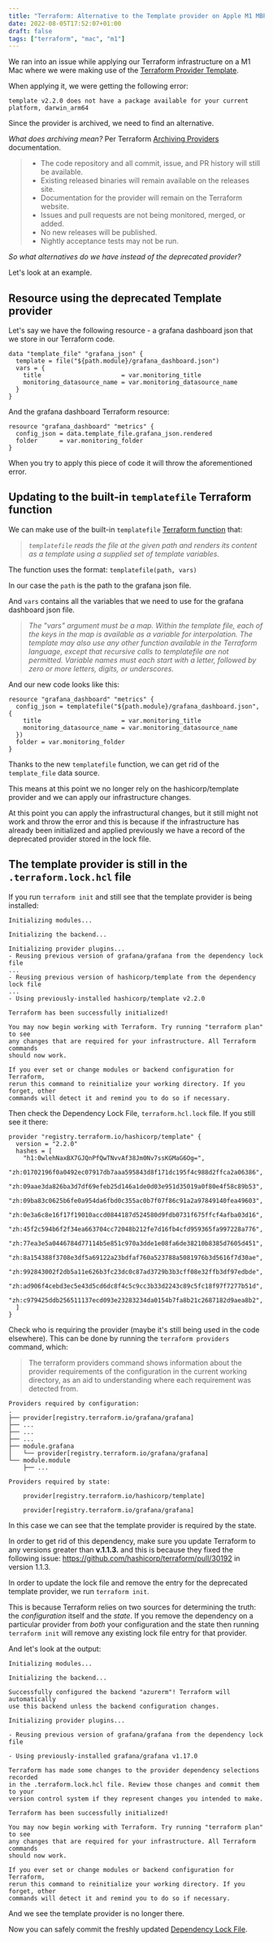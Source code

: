```yaml
---
title: "Terraform: Alternative to the Template provider on Apple M1 MBP"
date: 2022-08-05T17:52:07+01:00
draft: false
tags: ["terraform", "mac", "m1"]
---
```

We ran into an issue while applying our Terraform infrastructure on a M1 Mac where we were making use of the [Terraform Provider Template](https://github.com/hashicorp/terraform-provider-template).

When applying it, we were getting the following error:
```
template v2.2.0 does not have a package available for your current platform, darwin_arm64
``` 

Since the provider is archived, we need to find an alternative.

_What does archiving mean?_
Per Terraform [Archiving Providers](https://www.terraform.io/internals/archiving) documentation.

> - The code repository and all commit, issue, and PR history will still be available.
> - Existing released binaries will remain available on the releases site.
> - Documentation for the provider will remain on the Terraform website.
> - Issues and pull requests are not being monitored, merged, or added.
> - No new releases will be published.
> - Nightly acceptance tests may not be run.

_So what alternatives do we have instead of the deprecated provider?_ 

Let's look at an example.

## Resource using the deprecated Template provider

Let's say we have the following resource - a grafana dashboard json that we store in our Terraform code.

```hcl
data "template_file" "grafana_json" {
  template = file("${path.module}/grafana_dashboard.json")
  vars = {
    title                      = var.monitoring_title
    monitoring_datasource_name = var.monitoring_datasource_name
  }
}
```

And the grafana dashboard Terraform resource:

```hcl
resource "grafana_dashboard" "metrics" {
  config_json = data.template_file.grafana_json.rendered
  folder      = var.monitoring_folder
}
```

When you try to apply this piece of code it will throw the aforementioned error.

## Updating to the built-in `templatefile` Terraform function

We can make use of the built-in `templatefile` [Terraform function](https://www.terraform.io/language/functions/templatefile) that:

> _`templatefile` reads the file at the given path and renders its content as a template using a supplied set of template variables._

The function uses the format:
`templatefile(path, vars)`

In our case the `path` is the path to the grafana json file.

And `vars` contains all the variables that we need to use for the grafana dashboard json file.

> _The "vars" argument must be a map. Within the template file, each of the keys in the map is available as a variable for interpolation. The template may also use any other function available in the Terraform language, except that recursive calls to templatefile are not permitted. Variable names must each start with a letter, followed by zero or more letters, digits, or underscores._

And our new code looks like this:
```hcl
resource "grafana_dashboard" "metrics" {
  config_json = templatefile("${path.module}/grafana_dashboard.json", {
    title                      = var.monitoring_title
    monitoring_datasource_name = var.monitoring_datasource_name
  })
  folder = var.monitoring_folder
}
```

Thanks to the new `templatefile` function, we can get rid of the `template_file` data source.

This means at this point we no longer rely on the hashicorp/template provider and we can apply our infrastructure changes.

At this point you can apply the infrastructural changes, but it still might not work and throw the error and this is because if the infrastructure has already been initialized and applied previously we have a record of the deprecated provider stored in the lock file.

## The template provider is still in the `.terraform.lock.hcl` file

If you run `terraform init` and still see that the template provider is being installed:

```console
Initializing modules...

Initializing the backend...

Initializing provider plugins...
- Reusing previous version of grafana/grafana from the dependency lock file
...
- Reusing previous version of hashicorp/template from the dependency lock file
...
- Using previously-installed hashicorp/template v2.2.0

Terraform has been successfully initialized!

You may now begin working with Terraform. Try running "terraform plan" to see
any changes that are required for your infrastructure. All Terraform commands
should now work.

If you ever set or change modules or backend configuration for Terraform,
rerun this command to reinitialize your working directory. If you forget, other
commands will detect it and remind you to do so if necessary.
```

Then check the Dependency Lock File, `terraform.hcl.lock` file. If you still see it there:

```hcl
provider "registry.terraform.io/hashicorp/template" {
  version = "2.2.0"
  hashes = [
    "h1:0wlehNaxBX7GJQnPfQwTNvvAf38Jm0Nv7ssKGMaG6Og=",
    "zh:01702196f0a0492ec07917db7aaa595843d8f171dc195f4c988d2ffca2a06386",
    "zh:09aae3da826ba3d7df69efeb25d146a1de0d03e951d35019a0f80e4f58c89b53",
    "zh:09ba83c0625b6fe0a954da6fbd0c355ac0b7f07f86c91a2a97849140fea49603",
    "zh:0e3a6c8e16f17f19010accd0844187d524580d9fdb0731f675ffcf4afba03d16",
    "zh:45f2c594b6f2f34ea663704cc72048b212fe7d16fb4cfd959365fa997228a776",
    "zh:77ea3e5a0446784d77114b5e851c970a3dde1e08fa6de38210b8385d7605d451",
    "zh:8a154388f3708e3df5a69122a23bdfaf760a523788a5081976b3d5616f7d30ae",
    "zh:992843002f2db5a11e626b3fc23dc0c87ad3729b3b3cff08e32ffb3df97edbde",
    "zh:ad906f4cebd3ec5e43d5cd6dc8f4c5c9cc3b33d2243c89c5fc18f97f7277b51d",
    "zh:c979425ddb256511137ecd093e23283234da0154b7fa8b21c2687182d9aea8b2",
  ]
}
```

Check who is requiring the provider (maybe it's still being used in the code elsewhere). This can be done by running the `terraform providers` command, which:

> The terraform providers command shows information about the provider requirements of the configuration in the current working directory, as an aid to understanding where each requirement was detected from.

```console
Providers required by configuration:
.
├── provider[registry.terraform.io/grafana/grafana]
├── ...
├── ...
├── ...
├── module.grafana
│   └── provider[registry.terraform.io/grafana/grafana]
└── module.module
    ├── ...

Providers required by state:

    provider[registry.terraform.io/hashicorp/template]

    provider[registry.terraform.io/grafana/grafana]

```
In this case we can see that the template provider is required by the state.

In order to get rid of this dependency, make sure you update Terraform to any versions greater than **v.1.1.3.** and this is because they fixed the following issue: https://github.com/hashicorp/terraform/pull/30192 in version 1.1.3.

In order to update the lock file and remove the entry for the deprecated template provider, we run `terraform init`.

This is because Terraform relies on two sources for determining the truth: the _configuration_ itself and the _state_. If you remove the dependency on a particular provider from _both_ your configuration and the state then running `terraform init` will remove any existing lock file entry for that provider.

And let's look at the output:

```console
Initializing modules...

Initializing the backend...

Successfully configured the backend "azurerm"! Terraform will automatically
use this backend unless the backend configuration changes.

Initializing provider plugins...

- Reusing previous version of grafana/grafana from the dependency lock file

- Using previously-installed grafana/grafana v1.17.0

Terraform has made some changes to the provider dependency selections recorded
in the .terraform.lock.hcl file. Review those changes and commit them to your
version control system if they represent changes you intended to make.

Terraform has been successfully initialized!

You may now begin working with Terraform. Try running "terraform plan" to see
any changes that are required for your infrastructure. All Terraform commands
should now work.

If you ever set or change modules or backend configuration for Terraform,
rerun this command to reinitialize your working directory. If you forget, other
commands will detect it and remind you to do so if necessary.
```

And we see the template provider is no longer there. 

Now you can safely commit the freshly updated [Dependency Lock File](https://www.terraform.io/language/files/dependency-lock). 

